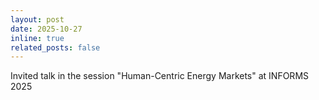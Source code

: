 ```yaml
---
layout: post
date: 2025-10-27
inline: true
related_posts: false
---
```


Invited talk in the session "Human-Centric Energy Markets" at INFORMS 2025
